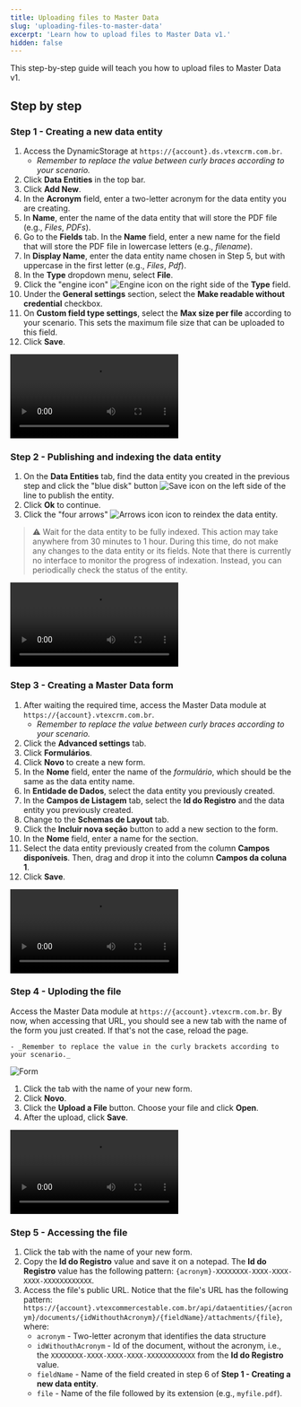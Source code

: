 ```yaml
---
title: Uploading files to Master Data
slug: 'uploading-files-to-master-data'
excerpt: 'Learn how to upload files to Master Data v1.'
hidden: false
---
```


This step-by-step guide will teach you how to upload files to Master Data v1.

## Step by step

### Step 1 - Creating a new data entity

1. Access the DynamicStorage at `https://{account}.ds.vtexcrm.com.br`.
   - _Remember to replace the value between curly braces according to your scenario._
2. Click **Data Entities** in the top bar.
3. Click **Add New**.
4. In the **Acronym** field, enter a two-letter acronym for the data entity you are creating.
5. In **Name**, enter the name of the data entity that will store the PDF file (e.g., _Files_, _PDFs_).
6. Go to the **Fields** tab. In the **Name** field, enter a new name for the field that will store the PDF file in lowercase letters (e.g., _filename_).
7. In **Display Name**, enter the data entity name chosen in Step 5, but with uppercase in the first letter (e.g., _Files_, _Pdf_).
8. In the **Type** dropdown menu, select **File**.
9. Click the "engine icon" ![Engine icon](https://raw.githubusercontent.com/vtexdocs/dev-portal-content/main/docs/guides/Master-Data/v1-guides/engine-icon.png) on the right side of the **Type** field.
10. Under the **General settings** section, select the **Make readable without credential** checkbox.
11. On **Custom field type settings**, select the **Max size per file** according to your scenario. This sets the maximum file size that can be uploaded to this field.
12. Click **Save**.

<video src="https://raw.githubusercontent.com/vtexdocs/dev-portal-content/main/docs/guides/Master-Data/v1-guides/creating-a-new-data-entity.mp4" controls autoplay></video>

### Step 2 - Publishing and indexing the data entity

1. On the **Data Entities** tab, find the data entity you created in the previous step and click the "blue disk" button ![Save icon](https://raw.githubusercontent.com/vtexdocs/dev-portal-content/main/docs/guides/Master-Data/v1-guides/save-icon.png) on the left side of the line to publish the entity.
2. Click **Ok** to continue.
3. Click the "four arrows" ![Arrows icon](https://raw.githubusercontent.com/vtexdocs/dev-portal-content/main/docs/guides/Master-Data/v1-guides/arrows-icon.png) icon to reindex the data entity.

> ⚠️ Wait for the data entity to be fully indexed. This action may take anywhere from 30 minutes to 1 hour. During this time, do not make any changes to the data entity or its fields. Note that there is currently no interface to monitor the progress of indexation. Instead, you can periodically check the status of the entity.

<video src="https://raw.githubusercontent.com/vtexdocs/dev-portal-content/main/docs/guides/Master-Data/v1-guides/publishing-and-indexing.mp4" controls autoplay></video>

### Step 3 - Creating a Master Data form

1. After waiting the required time, access the Master Data module at `https://{account}.vtexcrm.com.br`.
    - _Remember to replace the value between curly braces according to your scenario._
2. Click the **Advanced settings** tab.
3. Click **Formulários**.
3. Click **Novo** to create a new form.
4. In the **Nome** field, enter the name of the _formulário_, which should be the same as the data entity name.
6. In **Entidade de Dados**, select the data entity you previously created.
7. In the **Campos de Listagem** tab, select the **Id do Registro** and the data entity you previously created.
8. Change to the **Schemas de Layout** tab.
9. Click the **Incluir nova seção** button to add a new section to the form.
10. In the **Nome** field, enter a name for the section.
11. Select the data entity previously created from the column **Campos disponíveis**. Then, drag and drop it into the column **Campos da coluna 1**.
12. Click **Save**.

<video src="https://raw.githubusercontent.com/vtexdocs/dev-portal-content/main/docs/guides/Master-Data/v1-guides/creating-a-master-data-form.mp4" controls autoplay></video>

### Step 4 - Uploding the file

Access the Master Data module at `https://{account}.vtexcrm.com.br`. By now, when accessing that URL, you should see a new tab with the name of the form you just created. If that's not the case, reload the page.

    - _Remember to replace the value in the curly brackets according to your scenario._

![Form](https://raw.githubusercontent.com/vtexdocs/dev-portal-content/main/docs/guides/Master-Data/v1-guides/form.png)

1. Click the tab with the name of your new form.
2. Click **Novo**.
3. Click the **Upload a File** button. Choose your file and click **Open**.
4. After the upload, click **Save**.

<video src="https://raw.githubusercontent.com/vtexdocs/dev-portal-content/main/docs/guides/Master-Data/v1-guides/uploading-a-file.mp4" controls autoplay></video>

### Step 5 - Accessing the file

1. Click the tab with the name of your new form.
2. Copy the **Id do Registro** value and save it on a notepad. The **Id do Registro** value has the following pattern: `{acronym}-XXXXXXXX-XXXX-XXXX-XXXX-XXXXXXXXXXXX`.
3. Access the file's public URL. Notice that the file's URL has the following pattern: `https://{account}.vtexcommercestable.com.br/api/dataentities/{acronym}/documents/{idWithouthAcronym}/{fieldName}/attachments/{file}`, where:
    - `acronym` - Two-letter acronym that identifies the data structure
    - `idWithouthAcronym` - Id of the document, without the acronym, i.e., the `XXXXXXXX-XXXX-XXXX-XXXX-XXXXXXXXXXXX` from the **Id do Registro** value.
    - `fieldName` - Name of the field created in step 6 of **Step 1 - Creating a new data entity**.
    - `file` - Name of the file followed by its extension (e.g., `myfile.pdf`).
